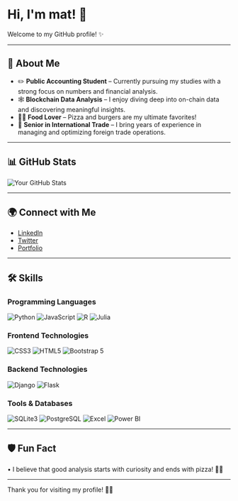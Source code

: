 # Hi, I'm mat! 👋

Welcome to my GitHub profile! ✨

---

## 🐧 About Me
- ✏️ **Public Accounting Student** – Currently pursuing my studies with a strong focus on numbers and financial analysis.
- 🕸️ **Blockchain Data Analysis** – I enjoy diving deep into on-chain data and discovering meaningful insights.
- 🍕🍔 **Food Lover** – Pizza and burgers are my ultimate favorites!
- 💼 **Senior in International Trade** – I bring years of experience in managing and optimizing foreign trade operations.

---

## 📊 GitHub Stats
![Your GitHub Stats](https://github-readme-stats.vercel.app/api?username=your-username&show_icons=true&theme=tokyonight)

---

## 🌍 Connect with Me
- [LinkedIn](https://www.linkedin.com/in/your-username)
- [Twitter](https://twitter.com/your-username)
- [Portfolio](https://your-website.com)

---

## 🛠️ Skills

### Programming Languages
![Python](https://img.shields.io/badge/Python-3776AB?style=flat-square&logo=python&logoColor=white)
![JavaScript](https://img.shields.io/badge/JavaScript-323330?style=flat-square&logo=javascript&logoColor=yellow)
![R](https://img.shields.io/badge/R-276DC3?style=flat-square&logo=r&logoColor=white)
![Julia](https://img.shields.io/badge/Julia-9558B2?style=flat-square&logo=julia&logoColor=white)

### Frontend Technologies
![CSS3](https://img.shields.io/badge/CSS3-1572B6?style=flat-square&logo=css3&logoColor=white)
![HTML5](https://img.shields.io/badge/HTML5-E34F26?style=flat-square&logo=html5&logoColor=white)
![Bootstrap 5](https://img.shields.io/badge/Bootstrap%205-7952B3?style=flat-square&logo=bootstrap&logoColor=white)

### Backend Technologies
![Django](https://img.shields.io/badge/Django-092E20?style=flat-square&logo=django&logoColor=white)
![Flask](https://img.shields.io/badge/Flask-000000?style=flat-square&logo=flask&logoColor=white)

### Tools & Databases
![SQLite3](https://img.shields.io/badge/SQLite3-003B57?style=flat-square&logo=sqlite&logoColor=white)
![PostgreSQL](https://img.shields.io/badge/PostgreSQL-336791?style=flat-square&logo=postgresql&logoColor=white)
![Excel](https://img.shields.io/badge/Excel-217346?style=flat-square&logo=microsoft-excel&logoColor=white)
![Power BI](https://img.shields.io/badge/Power%20BI-F2C811?style=flat-square&logo=powerbi&logoColor=white)

---

## 🛡️ Fun Fact
• I believe that good analysis starts with curiosity and ends with pizza! 🍕😂

---

Thank you for visiting my profile! 👋✨
